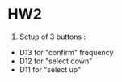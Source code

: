 # HW2
1. Setup of 3 buttons : <br>
- D13 for "confirm" frequency<br>
- D12 for "select down"<br>
- D11 for "select up"<br>
